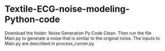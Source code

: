 # Textile-ECG-noise-modeling-Python-code
Download the folder: Noise Generation Py Code Clean. Then run the file Main.py to generate a noise that is similar to the original noise. The inputs to Main.py are described in process_runner.py
